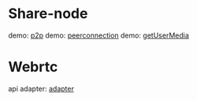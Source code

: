 # Share-node  
demo: <a href="p2p/webrtc/demo/test.html">p2p</a>
demo: <a href="p2p/webrtc/demo/peerconnection/index.html">peerconnection</a>
demo: <a href="p2p/webrtc/demo/getUserMedia/index.html">getUserMedia</a>

# Webrtc  
api adapter: <a href="https://github.com/webrtcHacks/adapter">adapter</a>
